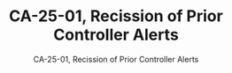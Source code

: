 ---
layout: resources-landing
title: "CA-25-01, Recission of Prior Controller Alerts"
subtitle: "CA-25-01, Recission of Prior Controller Alerts"
doc-link: ../assets/files/CA-25-01 - Controller Alert Rescinding Prior Controller Alerts.pdfCA-25-01 - Controller Alert Rescinding Prior Controller Alerts
filters: federal-financial-assistance controller-alert omb 2025
fiscal_year: 2025
---